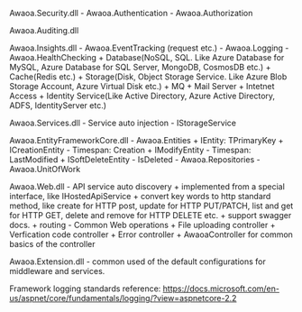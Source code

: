 Awaoa.Security.dll
    - Awaoa.Authentication
    - Awaoa.Authorization

Awaoa.Auditing.dll

Awaoa.Insights.dll
    - Awaoa.EventTracking (request etc.)
    - Awaoa.Logging
    - Awaoa.HealthChecking
        + Database(NoSQL, SQL. Like Azure Database for MySQL, Azure Database for SQL Server, MongoDB, CosmosDB etc.)
        + Cache(Redis etc.)
        + Storage(Disk, Object Storage Service. Like Azure Blob Storage Account, Azure Virtual Disk etc.)
        + MQ
        + Mail Server
        + Intetnet Access
        + Identity Service(Like Active Directory, Azure Active Directory, ADFS, IdentityServer etc.)

Awaoa.Services.dll
    - Service auto injection
    - IStorageService

Awaoa.EntityFrameworkCore.dll
    - Awaoa.Entities
        + IEntity: TPrimaryKey
        + ICreationEntity
            - Timespan: Creation
        + IModifyEntity
            - Timespan: LastModified
        + ISoftDeleteEntity
            - IsDeleted
    - Awaoa.Repositories
    - Awaoa.UnitOfWork

Awaoa.Web.dll
    - API service auto discovery
        + implemented from a special interface, like IHostedApiService
        + convert key words to http standard method, like create for HTTP post, update for HTTP PUT/PATCH, list and get for HTTP GET, delete and remove for HTTP DELETE etc.
        + support swagger docs.
        + routing
    - Common Web operations
        + File uploading controller
        + Verfication code controller
        + Error controller
        + AwaoaController for common basics of the controller

Awaoa.Extension.dll
    - common used of the default configurations for middleware and services.


Framework logging standards reference: https://docs.microsoft.com/en-us/aspnet/core/fundamentals/logging/?view=aspnetcore-2.2